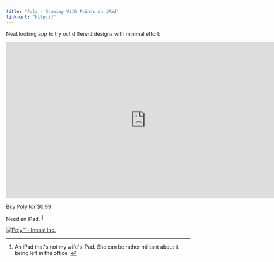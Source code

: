 ```yaml
---
title: "Poly - Drawing With Points on iPad"
link-url: "http://"
---
```

<p>Neat looking app to try out different designs with minimal effort:</p>
<p><iframe src="http://player.vimeo.com/video/32069908?title=0&amp;byline=0&amp;portrait=0" width="761" height="428" frameborder="0" webkitAllowFullScreen allowFullScreen></iframe></p>
<p><a href="http://click.linksynergy.com/fs-bin/stat?id=6PFrOqNV4B8&offerid=146261&type=3&subid=0&tmpid=1826&RD_PARM1=http%253A%252F%252Fitunes.apple.com%252Fca%252Fapp%252Fpoly%252Fid477351128%253Fmt%253D8%2526uo%253D4%2526partnerId%253D30" target="itunes_store">Buy Poly for $0.99</a>.</p>
<p>Need an iPad. <sup id="fnref-19793:1"><a href="#fn-19793:1" rel="footnote">1</a></sup></p>
<p><a href="http://click.linksynergy.com/fs-bin/stat?id=6PFrOqNV4B8&offerid=146261&type=3&subid=0&tmpid=1826&RD_PARM1=http%253A%252F%252Fitunes.apple.com%252Fca%252Fapp%252Fpoly%252Fid477351128%253Fmt%253D8%2526uo%253D4%2526partnerId%253D30" target="itunes_store"><img src="http://ax.phobos.apple.com.edgesuite.net/images/web/linkmaker/badge_appstore-lrg.gif" alt="Poly™ - Innoiz Inc." style="border: 0;"/></a></p>
<div class="footnotes">
<hr />
<ol>
<li id="fn-19793:1">
An iPad that's not my wife's iPad. She can be rather militant about it being left in the office.&#160;<a href="#fnref-19793:1" rev="footnote">&#8617;</a>
</li>
</ol>
</div>

